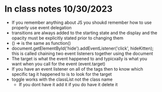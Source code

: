 # In class notes 10/30/2023

- If you remember anything about JS you shoukd remember how to use properly use event delegation
- transitions are always added to the starting state and the display and the opacity must be explicitly stated prior to changing them
- () => is the same as function()
- document.getElementById('hide').addEventListener('click', hideKitten); this is called chaining two event listeners together using the document 
- The target is what the event happened to and typicxally is what you want when you call for the event (event.target)
- If you have an event listener on all of the tags then to know which specific tag it happened to is to look for the target 
- toggle works with the classList not the class name 
    - If you dont have it add it if you do have it delete it 